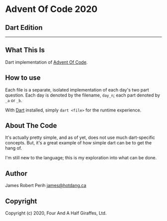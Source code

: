 # Advent Of Code 2020
## Dart Edition
---

## What This Is
Dart implementation of [Advent Of Code](https://adventofcode.com/2020/).

## How to use
Each file is a separate, isolated implementation of each day's two part question. Each day is denoted by the filename, `day_n`; each part denoted by `_a` or `_b`. 

With [Dart](https://dart.dev) installed, simply `dart <file>` for the runtime experience.

## About The Code
It's actually pretty simple, and as of yet, does not use much dart-specific concepts. But, it's a great example of how simple dart can be to get the hang of.

I'm still new to the language; this is my exploration into what can be done.

## Author
James Robert Perih <james@hotdang.ca>

## Copyright
Copyright (c) 2020, Four And A Half Giraffes, Ltd. 